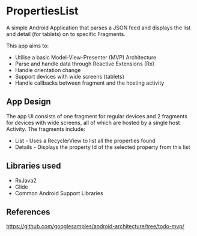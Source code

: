 # PropertiesList
A simple Android Application that parses a JSON feed and displays the list and detail (for tablets) on to specific Fragments.

This app aims to:
- Utilise a basic Model-View-Presenter (MVP) Architecture
- Parse and handle data through Reactive Extensions (Rx)
- Handle orientation change
- Support devices with wide screens (tablets)
- Handle callbacks between fragment and the hosting activity

## App Design
The app UI consists of one fragment for regular devices and 2 fragments for devices with wide screens, all of which are hosted by a single host Activity. The fragments include:

- List - Uses a RecyclerView to list all the properties found
- Details - Displays the property Id of the selected property from this list

## Libraries used
- RxJava2
- Glide
- Common Android Support Libraries

## References
https://github.com/googlesamples/android-architecture/tree/todo-mvp/
